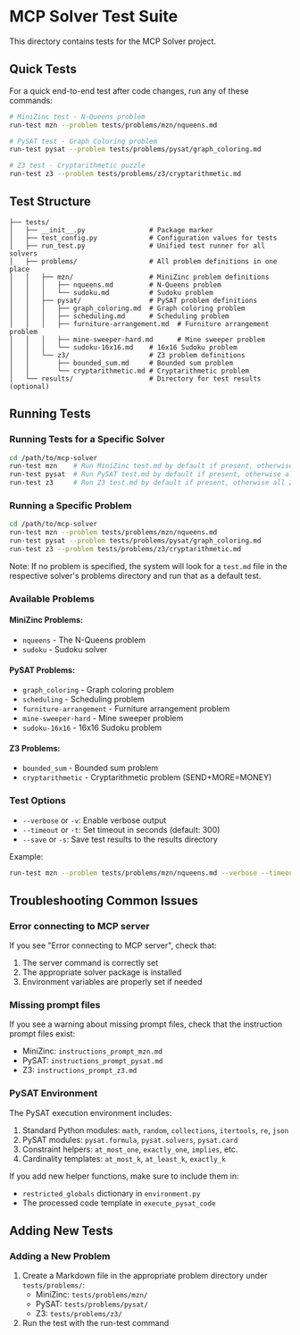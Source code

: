 # MCP Solver Test Suite

This directory contains tests for the MCP Solver project.

## Quick Tests

For a quick end-to-end test after code changes, run any of these commands:

```bash
# MiniZinc test - N-Queens problem
run-test mzn --problem tests/problems/mzn/nqueens.md

# PySAT test - Graph Coloring problem
run-test pysat --problem tests/problems/pysat/graph_coloring.md

# Z3 test - Cryptarithmetic puzzle
run-test z3 --problem tests/problems/z3/cryptarithmetic.md
```

## Test Structure

```
├── tests/
│   ├── __init__.py                # Package marker
│   ├── test_config.py             # Configuration values for tests
│   ├── run_test.py                # Unified test runner for all solvers
│   ├── problems/                  # All problem definitions in one place
│   │   ├── mzn/                   # MiniZinc problem definitions
│   │   │   ├── nqueens.md         # N-Queens problem
│   │   │   └── sudoku.md          # Sudoku problem
│   │   ├── pysat/                 # PySAT problem definitions
│   │   │   ├── graph_coloring.md  # Graph coloring problem
│   │   │   ├── scheduling.md      # Scheduling problem
│   │   │   ├── furniture-arrangement.md  # Furniture arrangement problem
│   │   │   ├── mine-sweeper-hard.md      # Mine sweeper problem
│   │   │   └── sudoku-16x16.md    # 16x16 Sudoku problem
│   │   └── z3/                    # Z3 problem definitions
│   │       ├── bounded_sum.md     # Bounded sum problem
│   │       └── cryptarithmetic.md # Cryptarithmetic problem
│   └── results/                   # Directory for test results (optional)
```

## Running Tests

### Running Tests for a Specific Solver

```bash
cd /path/to/mcp-solver
run-test mzn    # Run MiniZinc test.md by default if present, otherwise all MiniZinc tests
run-test pysat  # Run PySAT test.md by default if present, otherwise all PySAT tests
run-test z3     # Run Z3 test.md by default if present, otherwise all Z3 tests
```

### Running a Specific Problem

```bash
cd /path/to/mcp-solver
run-test mzn --problem tests/problems/mzn/nqueens.md
run-test pysat --problem tests/problems/pysat/graph_coloring.md
run-test z3 --problem tests/problems/z3/cryptarithmetic.md
```

Note: If no problem is specified, the system will look for a `test.md` file in the respective solver's problems directory and run that as a default test.

### Available Problems

#### MiniZinc Problems:
- `nqueens` - The N-Queens problem
- `sudoku` - Sudoku solver

#### PySAT Problems:
- `graph_coloring` - Graph coloring problem
- `scheduling` - Scheduling problem
- `furniture-arrangement` - Furniture arrangement problem
- `mine-sweeper-hard` - Mine sweeper problem
- `sudoku-16x16` - 16x16 Sudoku problem

#### Z3 Problems:
- `bounded_sum` - Bounded sum problem
- `cryptarithmetic` - Cryptarithmetic problem (SEND+MORE=MONEY)

### Test Options

- `--verbose` or `-v`: Enable verbose output
- `--timeout` or `-t`: Set timeout in seconds (default: 300)
- `--save` or `-s`: Save test results to the results directory

Example:
```bash
run-test mzn --problem tests/problems/mzn/nqueens.md --verbose --timeout 120 --save
```

## Troubleshooting Common Issues

### Error connecting to MCP server

If you see "Error connecting to MCP server", check that:
1. The server command is correctly set
2. The appropriate solver package is installed
3. Environment variables are properly set if needed

### Missing prompt files

If you see a warning about missing prompt files, check that the instruction prompt files exist:
- MiniZinc: `instructions_prompt_mzn.md`
- PySAT: `instructions_prompt_pysat.md`
- Z3: `instructions_prompt_z3.md`

### PySAT Environment

The PySAT execution environment includes:

1. Standard Python modules: `math`, `random`, `collections`, `itertools`, `re`, `json`
2. PySAT modules: `pysat.formula`, `pysat.solvers`, `pysat.card`
3. Constraint helpers: `at_most_one`, `exactly_one`, `implies`, etc.
4. Cardinality templates: `at_most_k`, `at_least_k`, `exactly_k`

If you add new helper functions, make sure to include them in:
- `restricted_globals` dictionary in `environment.py`
- The processed code template in `execute_pysat_code`

## Adding New Tests

### Adding a New Problem

1. Create a Markdown file in the appropriate problem directory under `tests/problems/`:
   - MiniZinc: `tests/problems/mzn/`
   - PySAT: `tests/problems/pysat/`
   - Z3: `tests/problems/z3/`
2. Run the test with the run-test command 
